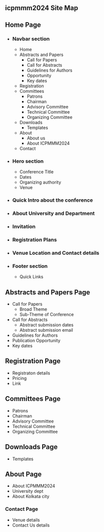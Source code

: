 ## icpmmm2024 Site Map

## Home Page

- ### Navbar section

  - Home
  - Abstracts and Papers
    - Call for Papers
    - Call for Abstracts
    - Guidelines for Authors
    - Opportunity
    - Key dates
  - Registration
  - Committees
    - Patrons
    - Chairman
    - Advisory Committee
    - Technical Committee
    - Organizing Committee
  - Downloads
    - Templates
  - About
    - About us
    - About ICPMMM2024
  - Contact

- ### Hero section

  - Conference Title
  - Dates
  - Organizing authority
  - Venue

- ### Quick Intro about the conference
- ### About University and Department
- ### Invitation
- ### Registration Plans
- ### Venue Location and Contact details
- ### Footer section
  - Quick Links

## Abstracts and Papers Page

- Call for Papers
  - Broad Theme
  - Sub-Theme of Conference
- Call for Abstracts
  - Abstract submission dates
  - Abstract submission email
- Guidelines for Authors
- Publication Opportunity
- Key dates

## Registration Page

- Registraton details
- Pricing
- Link

## Committees Page

- Patrons
- Chairman
- Advisory Committee
- Technical Committee
- Organizing Committee

## Downloads Page

- Templates

## About Page

- About ICPMMM2024
- University dept
- About Kolkata city

### Contact Page

- Venue details
- Contact Us details
